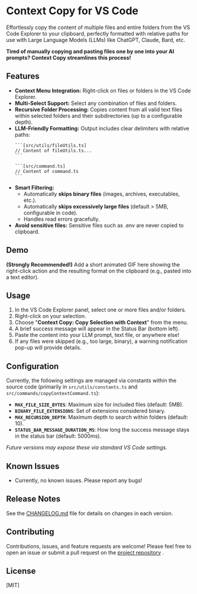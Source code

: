 # Context Copy for VS Code

<!-- Optional: Add other badges like build status or license if applicable -->

Effortlessly copy the content of multiple files and entire folders from the VS Code Explorer to your clipboard, perfectly formatted with relative paths for use with Large Language Models (LLMs) like ChatGPT, Claude, Bard, etc.

**Tired of manually copying and pasting files one by one into your AI prompts? Context Copy streamlines this process!**

## Features

*   **Context Menu Integration:** Right-click on files or folders in the VS Code Explorer.
*   **Multi-Select Support:** Select any combination of files and folders.
*   **Recursive Folder Processing:** Copies content from all valid text files within selected folders and their subdirectories (up to a configurable depth).
*   **LLM-Friendly Formatting:** Output includes clear delimiters with relative paths:
    ````text
    ```[src/utils/fileUtils.ts]
    // Content of fileUtils.ts...
    ```
    
    ```[src/command.ts]
    // Content of command.ts
    ```
    ````
*   **Smart Filtering:**
    *   Automatically **skips binary files** (images, archives, executables, etc.).
    *   Automatically **skips excessively large files** (default > 5MB, configurable in code).
    *   Handles read errors gracefully.
*   **Avoid sensitive files:** Sensitive files such as .env are never copied to clipboard.

## Demo

**(Strongly Recommended!)** Add a short animated GIF here showing the right-click action and the resulting format on the clipboard (e.g., pasted into a text editor).

<!-- ![Context Copy Demo](path/to/your/demo.gif) Replace with actual path or URL -->

## Usage

1.  In the VS Code Explorer panel, select one or more files and/or folders.
2.  Right-click on your selection.
3.  Choose "**Context Copy: Copy Selection with Context**" from the menu.
4.  A brief success message will appear in the Status Bar (bottom left).
5.  Paste the content into your LLM prompt, text file, or anywhere else!
6.  If any files were skipped (e.g., too large, binary), a warning notification pop-up will provide details.

## Configuration

Currently, the following settings are managed via constants within the source code (primarily in `src/utils/constants.ts` and `src/commands/copyContextCommand.ts`):

*   **`MAX_FILE_SIZE_BYTES`**: Maximum size for included files (default: 5MB).
*   **`BINARY_FILE_EXTENSIONS`**: Set of extensions considered binary.
*   **`MAX_RECURSION_DEPTH`**: Maximum depth to search within folders (default: 10).
*   **`STATUS_BAR_MESSAGE_DURATION_MS`**: How long the success message stays in the status bar (default: 5000ms).

*Future versions may expose these via standard VS Code settings.*

## Known Issues

*   Currently, no known issues. Please report any bugs!

## Release Notes

See the [CHANGELOG.md](CHANGELOG.md) file for details on changes in each version.

## Contributing

Contributions, issues, and feature requests are welcome! Please feel free to open an issue or submit a pull request on the [project repository](https://github.com/YOUR_USERNAME/YOUR_REPO) <!-- Replace with your actual repo URL -->.

## License

[MIT]